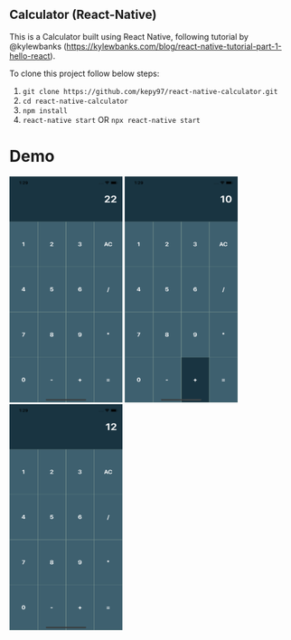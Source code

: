 ## Calculator (React-Native)
This is a Calculator built using React Native, following tutorial by @kylewbanks (https://kylewbanks.com/blog/react-native-tutorial-part-1-hello-react).

To clone this project follow below steps:

1. `git clone https://github.com/kepy97/react-native-calculator.git`
2. `cd react-native-calculator`
3. `npm install`
4. `react-native start` OR `npx react-native start`

# Demo

<p float="left">
  <img src="/Demo/Step-1.png" width="200" height="400" />
  <img src="/Demo/Step-2.png" width="200" height="400" /> 
  <img src="/Demo/Step-3.png" width="200" height="400" />
</p>

